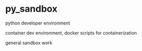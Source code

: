 # py_sandbox
python developer environment

container dev environment, docker scripts for containerization

general sandbox work
